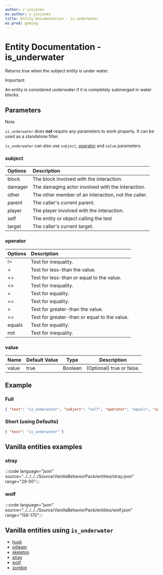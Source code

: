 ```yaml
---
author: v-josjones
ms.author: v-josjones
title: Entity Documentation - is_underwater
ms.prod: gaming
---
```


# Entity Documentation - is_underwater

Returns true when the subject entity is under water.

> [!IMPORTANT]
> An entity is considered underwater if it is completely submerged in water blocks.

## Parameters

> [!Note]
> `is_underwater` does **not** require any parameters to work properly. It can be used as a standalone filter.
>
> `is_underwater` can also use `subject`, [operator](../Definitions/NestedTables/operator.md) and `value` parameters.

### subject

| Options| Description |
|:-----------|:-----------|
| block| The block involved with the interaction. |
| damager| The damaging actor involved with the interaction. |
| other| The other member of an interaction, not the caller. |
| parent| The caller's current parent. |
| player| The player involved with the interaction. |
| self| The entity or object calling the test |
| target| The caller's current target. |

### operator

| Options| Description |
|:-----------|:-----------|
| !=| Test for inequality. |
| <| Test for less-than the value. |
| <=| Test for less-than or equal to the value. |
| <>| Test for inequality. |
| =| Test for equality. |
| ==| Test for equality. |
| >| Test for greater-than the value. |
| >=| Test for greater-than or equal to the value. |
| equals| Test for equality. |
| not| Test for inequality. |

### value

|Name |Default Value  |Type  |Description  |
|---------|---------|---------|---------|
|value |true |Boolean |(Optional) true or false. |

## Example

### Full

```json
{ "test": "is_underwater", "subject": "self", "operator": "equals", "value": "true"}
```

### Short (using Defaults)

```json
{ "test": "is_underwater" }
```

## Vanilla entities examples

### stray

:::code language="json" source="../../../../Source/VanillaBehaviorPack/entities/stray.json" range="29-50":::

### wolf

:::code language="json" source="../../../../Source/VanillaBehaviorPack/entities/wolf.json" range="156-170":::

## Vanilla entities using `is_underwater`

- [husk](../../../../Source/VanillaBehaviorPack_Snippets/entities/husk.md)
- [pillager](../../../../Source/VanillaBehaviorPack_Snippets/entities/pillager.md)
- [skeleton](../../../../Source/VanillaBehaviorPack_Snippets/entities/skeleton.md)
- [stray](../../../../Source/VanillaBehaviorPack_Snippets/entities/stray.md)
- [wolf](../../../../Source/VanillaBehaviorPack_Snippets/entities/wolf.md)
- [zombie](../../../../Source/VanillaBehaviorPack_Snippets/entities/zombie.md)
